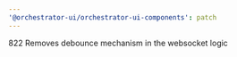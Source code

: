 ```yaml
---
'@orchestrator-ui/orchestrator-ui-components': patch
---
```


822 Removes debounce mechanism in the websocket logic
